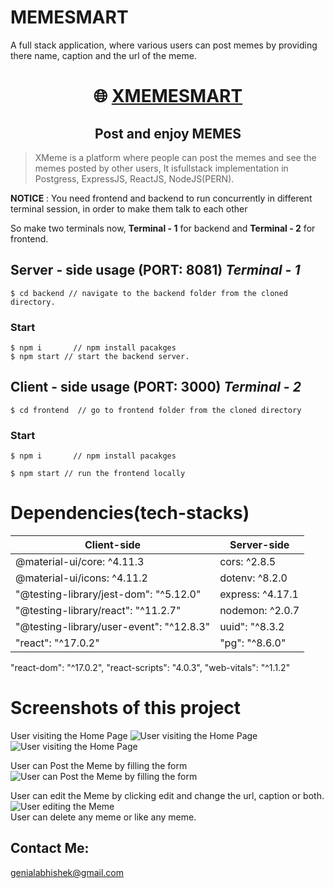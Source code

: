 # MEMESMART
A full stack application, where various users can post memes by providing there name, caption and the url of the meme.
<h1 align="center">
🌐 <a href = "https://xmeme.netlify.app/">XMEMESMART</a>
</h1>
<h2 align ="center">Post and enjoy MEMES</h2>

> XMeme is a platform where people can post the memes and see the memes posted by other users, It isfullstack implementation in Postgress, ExpressJS, ReactJS, NodeJS(PERN).




__NOTICE__ : You need frontend and backend to run concurrently in different terminal session, in order to make them talk to each other


So make two terminals now, __Terminal - 1__ for backend and __Terminal - 2__ for frontend.

## Server - side usage (PORT: 8081) *Terminal - 1*
```terminal
$ cd backend // navigate to the backend folder from the cloned directory.
```


### Start

```terminal
$ npm i       // npm install pacakges
$ npm start // start the backend server.
```

## Client - side usage (PORT: 3000) _Terminal - 2_
```terminal
$ cd frontend  // go to frontend folder from the cloned directory
```


### Start
```
$ npm i       // npm install pacakges

$ npm start // run the frontend locally
```

# Dependencies(tech-stacks)
Client-side | Server-side
--- | ---
@material-ui/core: ^4.11.3 | cors: ^2.8.5
@material-ui/icons: ^4.11.2|dotenv: ^8.2.0
"@testing-library/jest-dom": "^5.12.0" | express: ^4.17.1
"@testing-library/react": "^11.2.7" | nodemon: ^2.0.7
"@testing-library/user-event": "^12.8.3" | uuid": "^8.3.2
"react": "^17.0.2" | "pg": "^8.6.0"
"react-dom": "^17.0.2",
"react-scripts": "4.0.3",
"web-vitals": "^1.1.2"
<br />

# Screenshots of this project

User visiting the Home Page
![User visiting the Home Page](https://imgur.com/I2JlbUF.png)
![User visiting the Home Page](https://imgur.com/I2JlbUF.png)

User can Post the Meme by filling the form
![User can Post the Meme by filling the form](https://imgur.com/X4tU8DJ.png)

User can edit the Meme by clicking edit and change the url, caption or both.
![User editing the Meme](https://imgur.com/tyGX0iT.png)
\
User can delete any meme or like any meme.


## Contact Me: 
genialabhishek@gmail.com 

